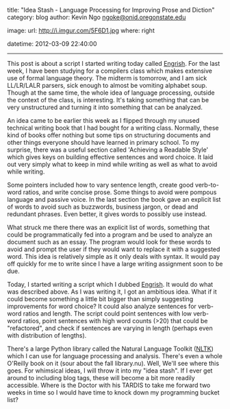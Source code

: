 title: "Idea Stash - Language Processing for Improving Prose and Diction"
category: blog
author: Kevin Ngo <ngoke@onid.oregonstate.edu>

image:
    url: http://i.imgur.com/5F6D1.jpg
    where: right

datetime: 2012-03-09 22:40:00

---

This post is about a script I started writing today called
[Engrish](http://github.com/ngokevin/engrish). For the last week, I have been
studying for a compilers class which makes extensive use of formal language
theory. The midterm is tomorrow, and I am sick LL/LR/LALR parsers, sick enough
to almost be vomiting alphabet soup. Though at the same time, the whole idea of
language processing, outside the context of the class, is interesting. It's
taking something that can be very unstructured and turning it into something
that can be analyzed.

An idea came to be earlier this week as I flipped through my unused
technical writing book that I had bought for a writing class. Normally, these
kind of books offer nothing but some tips on structuring documents and other
things everyone should have learned in primary school. To my surprise, there
was a useful section called 'Achieving a Readable Style' which gives keys
on building effective sentences and word choice. It laid out very simply
what to keep in mind while writing as well as what to avoid while writing.

Some pointers included how to vary sentence length, create good verb-to-word
ratios, and write concise prose.  Some things to avoid were pompous language
and passive voice. In the last section the book gave an explicit list of words
to avoid such as buzzwords, business jargon, or dead and redundant phrases.
Even better, it gives words to possibly use instead.

What struck me there there was an explicit list of words, something that could
be programmatically fed into a program and be used to analyze an document such
as an essay. The program would look for these words to avoid and prompt the
user if they would want to replace it with a suggested word. This idea is
relatively simple as it only deals with syntax. It would pay off quickly for me
to write since I have a large writing assignment soon to be due.

Today, I started writing a script which I dubbed
[Engrish](http://github.com/ngokevin/engrish). It would do what was described
above. As I was writing it, I got an ambitious idea. What if it could become
something a little bit bigger than simply suggesting improvements for word
choice? It could also analyze sentences for verb-word ratios and length. The
script could point sentences with low verb-word ratios, point sentences with
high word counts (>20) that could be "refactored", and check if sentences
are varying in length (perhaps even with distribution of lengths).

There's a large Python library called the Natural Language Toolkit
([NLTK](http://nltk.org)) which I can use for language processing and analysis.
There's even a whole O'Reilly book on it (sour about the fall library.nu).
Well, We'll see where this goes. For whimsical ideas, I will throw it into my
"idea stash".  If I ever get around to including blog tags, these will become a
bit more readily accessible. Where is the Doctor with his TARDIS to take me
forward two weeks in time so I would have time to knock down my programming
bucket list?
